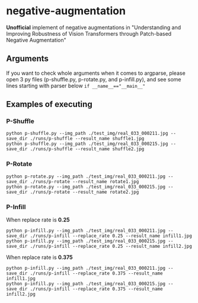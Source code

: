 # negative-augmentation
__Unofficial__ implement of negative augmentations in "Understanding and Improving Robustness of Vision Transformers through Patch-based Negative Augmentation"

## Arguments
If you want to check whole arguments when it comes to argparse, please open 3 py files (p-shuffle.py, p-rotate.py, and p-infill.py), and see some lines starting with parser below ```if __name__=="__main__"```

## Examples of executing
### P-Shuffle
```
python p-shuffle.py --img_path ./test_img/real_033_000211.jpg --save_dir ./runs/p-shuffle --result_name shuffle1.jpg
python p-shuffle.py --img_path ./test_img/real_033_000215.jpg --save_dir ./runs/p-shuffle --result_name shuffle2.jpg
```

### P-Rotate
```
python p-rotate.py --img_path ./test_img/real_033_000211.jpg --save_dir ./runs/p-rotate --result_name rotate1.jpg
python p-rotate.py --img_path ./test_img/real_033_000215.jpg --save_dir ./runs/p-rotate --result_name rotate2.jpg
```

### P-Infill
When replace rate is __0.25__
```
python p-infill.py --img_path ./test_img/real_033_000211.jpg --save_dir ./runs/p-infill --replace_rate 0.25 --result_name infill1.jpg
python p-infill.py --img_path ./test_img/real_033_000215.jpg --save_dir ./runs/p-infill --replace_rate 0.25 --result_name infill2.jpg
```
When replace rate is __0.375__
```
python p-infill.py --img_path ./test_img/real_033_000211.jpg --save_dir ./runs/p-infill --replace_rate 0.375 --result_name infill1.jpg
python p-infill.py --img_path ./test_img/real_033_000215.jpg --save_dir ./runs/p-infill --replace_rate 0.375 --result_name infill2.jpg
```
